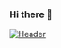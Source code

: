 ### Hi there 👋

[![Header](https://raw.githubusercontent.com/MartinHeinz/<OWNER>/<OWNER>/readme_header.png "Header")](https://www.pexels.com/photo/black-and-gray-motherboard-2582937/)


<!--
**Jdelbarcogarza/Jdelbarcogarza** is a ✨ _special_ ✨ repository because its `README.md` (this file) appears on your GitHub profile.

Here are some ideas to get you started:

- 🔭 I’m currently working on ...
- 🌱 I’m currently learning ...
- 👯 I’m looking to collaborate on ...
- 🤔 I’m looking for help with ...
- 💬 Ask me about ...
- 📫 How to reach me: ...
- 😄 Pronouns: ...
- ⚡ Fun fact: ...
-->
